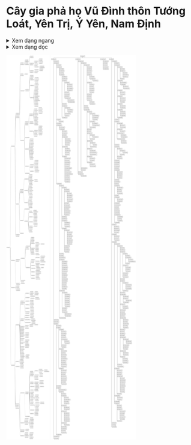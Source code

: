 # Cây gia phả họ Vũ Đình thôn Tướng Loát, Yên Trị, Ý Yên, Nam Định
<details><summary>Xem dạng ngang</summary>
  
![Ngang](vu.toc.v1.svg?raw=true "Cây gia phả họ Vũ Đình thôn Tướng Loát")

</details>
<details><summary>Xem dạng dọc</summary>
  
![Doc](VU.toc.wbs.v1.svg?raw=true "Cây gia phả họ Vũ Đình thôn Tướng Loát (dọc)")

</details>

![Ngang](vu.toc.v1.svg?raw=true "Cây gia phả họ Vũ Đình thôn Tướng Loát")
![Doc](VU.toc.wbs.v1.svg?raw=true "Cây gia phả họ Vũ Đình thôn Tướng Loát (dọc)")

